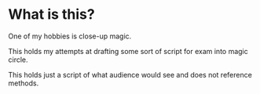 # What is this?

One of my hobbies is close-up magic.

This holds my attempts at drafting some sort of script for exam into magic circle.

This holds just a script of what audience would see and does not reference methods.
